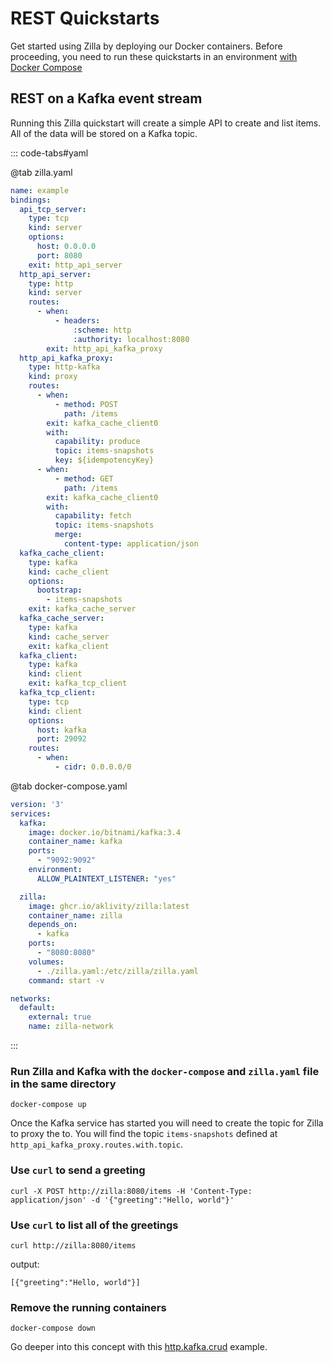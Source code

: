 # REST Quickstarts

Get started using Zilla by deploying our Docker containers. Before proceeding, you need to run these quickstarts in an environment [with Docker Compose](https://docs.docker.com/compose/gettingstarted/)

## REST on a Kafka event stream

Running this Zilla quickstart will create a simple API to create and list items. All of the data will be stored on a Kafka topic.

::: code-tabs#yaml

@tab zilla.yaml

```yaml
name: example
bindings:
  api_tcp_server:
    type: tcp
    kind: server
    options:
      host: 0.0.0.0
      port: 8080
    exit: http_api_server
  http_api_server:
    type: http
    kind: server
    routes:
      - when:
          - headers:
              :scheme: http
              :authority: localhost:8080
        exit: http_api_kafka_proxy
  http_api_kafka_proxy:
    type: http-kafka
    kind: proxy
    routes:
      - when:
          - method: POST
            path: /items
        exit: kafka_cache_client0
        with:
          capability: produce
          topic: items-snapshots
          key: ${idempotencyKey}
      - when:
          - method: GET
            path: /items
        exit: kafka_cache_client0
        with:
          capability: fetch
          topic: items-snapshots
          merge:
            content-type: application/json
  kafka_cache_client:
    type: kafka
    kind: cache_client
    options:
      bootstrap:
        - items-snapshots
    exit: kafka_cache_server
  kafka_cache_server:
    type: kafka
    kind: cache_server
    exit: kafka_client
  kafka_client:
    type: kafka
    kind: client
    exit: kafka_tcp_client
  kafka_tcp_client:
    type: tcp
    kind: client
    options:
      host: kafka
      port: 29092
    routes:
      - when:
          - cidr: 0.0.0.0/0
```

@tab docker-compose.yaml

```yaml
version: '3'
services:
  kafka:
    image: docker.io/bitnami/kafka:3.4
    container_name: kafka
    ports:
      - "9092:9092"
    environment:
      ALLOW_PLAINTEXT_LISTENER: "yes"

  zilla:
    image: ghcr.io/aklivity/zilla:latest
    container_name: zilla
    depends_on:
      - kafka
    ports:
      - "8080:8080"
    volumes:
      - ./zilla.yaml:/etc/zilla/zilla.yaml
    command: start -v

networks:
  default:
    external: true
    name: zilla-network

```

:::

### Run Zilla and Kafka with the `docker-compose` and `zilla.yaml` file in the same directory

```bash:no-line-numbers
docker-compose up
```

Once the Kafka service has started you will need to create the topic for Zilla to proxy the to. You will find the topic `items-snapshots` defined at `http_api_kafka_proxy.routes.with.topic`.

### Use `curl` to send a greeting

```bash:no-line-numbers
curl -X POST http://zilla:8080/items -H 'Content-Type: application/json' -d '{"greeting":"Hello, world"}'
```

### Use `curl` to list all of the greetings

```bash:no-line-numbers
curl http://zilla:8080/items
```

output:

```bash:no-line-numbers
[{"greeting":"Hello, world"}]
```

### Remove the running containers

```bash:no-line-numbers
docker-compose down
```

Go deeper into this concept with this [http.kafka.crud](https://github.com/aklivity/zilla-examples/tree/main/http.kafka.crud) example.
